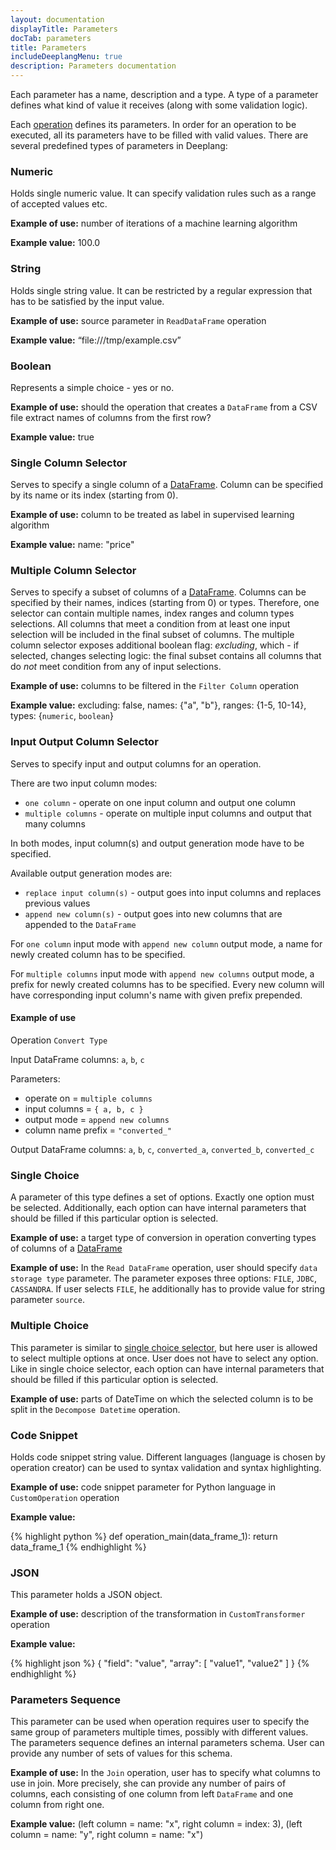 ```yaml
---
layout: documentation
displayTitle: Parameters
docTab: parameters
title: Parameters
includeDeeplangMenu: true
description: Parameters documentation
---
```


Each parameter has a name, description and a type. A type of a parameter defines what kind of value it receives (along with some validation logic).

Each [operation](deeplang_overview.html#operations) defines its parameters. In order for an operation to be executed, all its parameters have to be filled with valid values.
There are several predefined types of parameters in Deeplang:

### Numeric
Holds single numeric value. It can specify validation rules such as a range of accepted values etc.

**Example of use:** number of iterations of a machine learning algorithm

**Example value:** 100.0

### String
Holds single string value. It can be restricted by a regular expression that has to be satisfied by the input value.

**Example of use:** source parameter  in `ReadDataFrame` operation

**Example value:** “file:///tmp/example.csv”


### Boolean
Represents a simple choice - yes or no.

**Example of use:** should the operation that creates a `DataFrame` from a CSV file extract names of columns from the first row?

**Example value:** true

### <a name="single_column_selector"></a>Single Column Selector
Serves to specify a single column of a [DataFrame](classes/dataframe.html). Column can be specified by its name or its index (starting from 0).

**Example of use:** column to be treated as label in supervised learning algorithm

**Example value:** name: "price"

### <a name="multiple_column_selector"></a>Multiple Column Selector
Serves to specify a subset of columns of a [DataFrame](classes/dataframe.html). Columns can be specified by their names, indices (starting from 0) or types. Therefore, one selector can contain multiple names, index ranges and column types selections. All columns that meet a condition from at least one input selection will be included in the final subset of columns.
The multiple column selector exposes additional boolean flag: _excluding_, which - if selected, changes selecting logic: the final subset contains all columns that do _not_ meet condition from any of input selections.

**Example of use:** columns to be filtered in the `Filter Column` operation

**Example value:** excluding: false, names: {"a", "b"}, ranges: {1-5, 10-14}, types: {`numeric`, `boolean`}

### <a name="input_output_column_selector"></a>Input Output Column Selector
Serves to specify input and output columns for an operation.

There are two input column modes:

* `one column` - operate on one input column and output one column
* `multiple columns` - operate on multiple input columns and output that many columns

In both modes, input column(s) and output generation mode have to be specified.

Available output generation modes are:

* `replace input column(s)` - output goes into input columns and replaces previous values
* `append new column(s)` - output goes into new columns that are appended to the `DataFrame`

For `one column` input mode with `append new column` output mode, a name for newly created column
has to be specified.

For `multiple columns` input mode with `append new columns` output mode, a prefix for newly created
columns has to be specified. Every new column will have corresponding input column's name with
given prefix prepended.

#### Example of use

Operation `Convert Type`

Input DataFrame columns: `a`, `b`, `c`

Parameters:

* operate on = `multiple columns`
* input columns = `{ a, b, c }`
* output mode = `append new columns`
* column name prefix = `"converted_"`

Output DataFrame columns: `a`, `b`, `c`, `converted_a`, `converted_b`, `converted_c`

### <a name="single_choice"></a>Single Choice
A parameter of this type defines a set of options. Exactly one option must be selected. Additionally, each option can have internal parameters that should be filled if this particular option is selected.

**Example of use:** a target type of conversion in operation converting types of columns of a [DataFrame](classes/dataframe.html)

**Example of use:** In the `Read DataFrame` operation, user should specify `data storage type` parameter. The parameter exposes three options: `FILE`, `JDBC`, `CASSANDRA`.
If user selects `FILE`, he additionally has to provide value for string parameter `source`.

### <a name="multiple_choice"></a>Multiple Choice
This parameter is similar to [single choice selector](#single_choice), but here user is allowed to select multiple options at once. User does not have to select any option.
Like in single choice selector, each option can have internal parameters that should be filled if this particular option is selected.

**Example of use:** parts of DateTime on which the selected column is to be split in the `Decompose Datetime` operation.

### Code Snippet
Holds code snippet string value. Different languages (language is chosen by operation creator) can be used to syntax validation and syntax highlighting.

**Example of use:** code snippet parameter for Python language in `CustomOperation` operation

**Example value:**

{% highlight python %}
def operation_main(data_frame_1):
  return data_frame_1
{% endhighlight %}

### JSON
This parameter holds a JSON object.

**Example of use:** description of the transformation in `CustomTransformer` operation

**Example value:**

{% highlight json %}
{
  "field": "value",
  "array": [ "value1", "value2" ]
}
{% endhighlight %}


### <a name="parameters_sequence"></a>Parameters Sequence
This parameter can be used when operation requires user to specify the same group of parameters multiple times, possibly with different values. The parameters sequence defines an internal parameters schema. User can provide any number of sets of values for this schema.

**Example of use:** In the `Join` operation, user has to specify what columns to use in join. More precisely, she can provide any number of pairs of columns, each consisting of one column from left `DataFrame` and one column from right one.

**Example value:** (left column = name: "x", right column = index: 3), (left column = name: "y", right column = name: "x")
